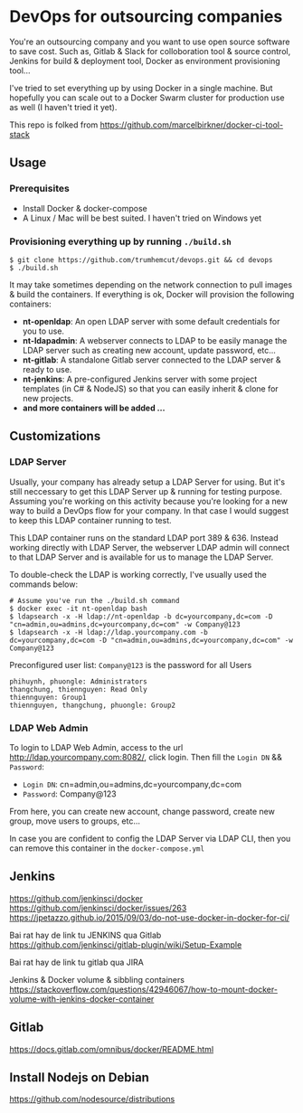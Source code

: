 # DevOps for outsourcing companies
You're an outsourcing company and you want to use open source software to save cost. Such as, Gitlab & Slack for colloboration tool & source control, Jenkins for build & deployment tool, Docker as environment provisioning tool...

I've tried to set everything up by using Docker in a single machine. But hopefully you can scale out to a Docker Swarm cluster for production use as well (I haven't tried it yet).

This repo is folked from https://github.com/marcelbirkner/docker-ci-tool-stack

## Usage
### Prerequisites
* Install Docker & docker-compose
* A Linux / Mac will be best suited. I haven't tried on Windows yet

### Provisioning everything up by running ```./build.sh```
```
$ git clone https://github.com/trumhemcut/devops.git && cd devops
$ ./build.sh
```
It may take sometimes depending on the network connection to pull images & build the containers. If everything is ok, Docker will provision the following containers:
- **nt-openldap**: An open LDAP server with some default credentials for you to use.
- **nt-ldapadmin**: A webserver connects to LDAP to be easily manage the LDAP server such as creating new account, update password, etc...
- **nt-gitlab**: A standalone Gitlab server connected to the LDAP server & ready to use.
- **nt-jenkins**: A pre-configured Jenkins server with some project templates (in C# & NodeJS) so that you can easily inherit & clone for new projects.
- **and more containers will be added ...** 
### 

## Customizations
### LDAP Server
Usually, your company has already setup a LDAP Server for using. But it's still neccessary to get this LDAP Server up & running for testing purpose. Assuming you're working on this activity because you're looking for a new way to build a DevOps flow for your company. In that case I would suggest to keep this LDAP container running to test.

This LDAP container runs on the standard LDAP port 389 & 636. Instead working directly with LDAP Server, the webserver LDAP admin will connect to that LDAP Server and is available for us to manage the LDAP Server.

To double-check the LDAP is working correctly, I've usually used the commands below:
```
# Assume you've run the ./build.sh command
$ docker exec -it nt-openldap bash
$ ldapsearch -x -H ldap://nt-openldap -b dc=yourcompany,dc=com -D "cn=admin,ou=admins,dc=yourcompany,dc=com" -w Company@123
$ ldapsearch -x -H ldap://ldap.yourcompany.com -b dc=yourcompany,dc=com -D "cn=admin,ou=admins,dc=yourcompany,dc=com" -w Company@123
```

Preconfigured user list:
`Company@123` is the password for all Users
```
phihuynh, phuongle: Administrators
thangchung, thiennguyen: Read Only
thiennguyen: Group1
thiennguyen, thangchung, phuongle: Group2
```

### LDAP Web Admin
To login to LDAP Web Admin, access to the url http://ldap.yourcompany.com:8082/, click login. Then fill the ```Login DN``` && ```Password```:

* ```Login DN```: cn=admin,ou=admins,dc=yourcompany,dc=com
* ```Password```: Company@123

From here, you can create new account, change password, create new group, move users to groups, etc...

In case you are confident to config the LDAP Server via LDAP CLI, then you can remove this container in the ```docker-compose.yml```

## Jenkins
https://github.com/jenkinsci/docker
https://github.com/jenkinsci/docker/issues/263
https://jpetazzo.github.io/2015/09/03/do-not-use-docker-in-docker-for-ci/

Bai rat hay de link tu JENKINS qua Gitlab
https://github.com/jenkinsci/gitlab-plugin/wiki/Setup-Example

Bai rat hay de link tu gitlab qua JIRA

Jenkins & Docker volume & sibbling containers
https://stackoverflow.com/questions/42946067/how-to-mount-docker-volume-with-jenkins-docker-container

## Gitlab
https://docs.gitlab.com/omnibus/docker/README.html

## Install Nodejs on Debian
https://github.com/nodesource/distributions
